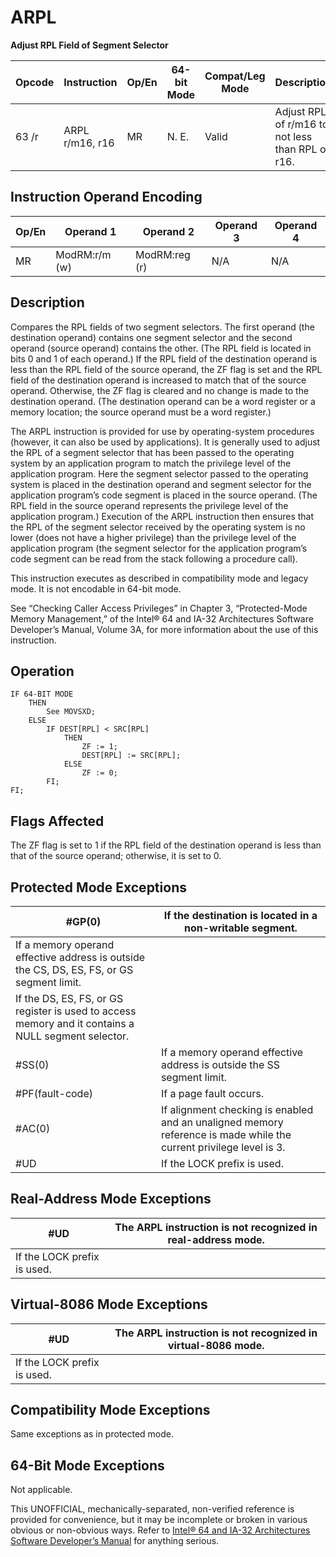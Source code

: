 # ARPL

**Adjust RPL Field of Segment Selector**

| Opcode | Instruction     | Op/En | 64-bit Mode | Compat/Leg Mode | Description                                      |
| ------ | --------------- | ----- | ----------- | --------------- | ------------------------------------------------ |
| 63 /r  | ARPL r/m16, r16 | MR    | N. E.       | Valid           | Adjust RPL of r/m16 to not less than RPL of r16. |

## Instruction Operand Encoding

| Op/En | Operand 1     | Operand 2     | Operand 3 | Operand 4 |
| ----- | ------------- | ------------- | --------- | --------- |
| MR    | ModRM:r/m (w) | ModRM:reg (r) | N/A       | N/A       |

## Description

Compares the RPL fields of two segment selectors. The first operand (the destination operand) contains one segment selector and the second operand (source operand) contains the other. (The RPL field is located in bits 0 and 1 of each operand.) If the RPL field of the destination operand is less than the RPL field of the source operand, the ZF flag is set and the RPL field of the destination operand is increased to match that of the source operand. Otherwise, the ZF flag is cleared and no change is made to the destination operand. (The destination operand can be a word register or a memory location; the source operand must be a word register.)

The ARPL instruction is provided for use by operating-system procedures (however, it can also be used by applications). It is generally used to adjust the RPL of a segment selector that has been passed to the operating system by an application program to match the privilege level of the application program. Here the segment selector passed to the operating system is placed in the destination operand and segment selector for the application program’s code segment is placed in the source operand. (The RPL field in the source operand represents the privilege level of the application program.) Execution of the ARPL instruction then ensures that the RPL of the segment selector received by the operating system is no lower (does not have a higher privilege) than the privilege level of the application program (the segment selector for the application program’s code segment can be read from the stack following a procedure call).

This instruction executes as described in compatibility mode and legacy mode. It is not encodable in 64-bit mode.

See “Checking Caller Access Privileges” in Chapter 3, “Protected-Mode Memory Management,” of the Intel® 64 and IA-32 Architectures Software Developer’s Manual, Volume 3A, for more information about the use of this instruction.

## Operation

```
IF 64-BIT MODE
    THEN
        See MOVSXD;
    ELSE
        IF DEST[RPL] < SRC[RPL]
            THEN
                ZF := 1;
                DEST[RPL] := SRC[RPL];
            ELSE
                ZF := 0;
        FI;
FI;

```

## Flags Affected

The ZF flag is set to 1 if the RPL field of the destination operand is less than that of the source operand; otherwise, it is set to 0.

## Protected Mode Exceptions

| \#​​​​GP(0)                                                                                         | If the destination is located in a non-writable segment.                                                           |
| --------------------------------------------------------------------------------------------------- | ------------------------------------------------------------------------------------------------------------------ |
| If a memory operand effective address is outside the CS, DS, ES, FS, or GS segment limit.           |
| If the DS, ES, FS, or GS register is used to access memory and it contains a NULL segment selector. |
| \#​​​​​SS(0)                                                                                        | If a memory operand effective address is outside the SS segment limit.                                             |
| \#​PF(fault-code)                                                                                   | If a page fault occurs.                                                                                            |
| \#​AC(0)                                                                                            | If alignment checking is enabled and an unaligned memory reference is made while the current privilege level is 3. |
| #​​​UD                                                                                              | If the LOCK prefix is used.                                                                                        |

## Real-Address Mode Exceptions

| #​​​UD                      | The ARPL instruction is not recognized in real-address mode. |
| --------------------------- | ------------------------------------------------------------ |
| If the LOCK prefix is used. |

## Virtual-8086 Mode Exceptions

| #​​​UD                      | The ARPL instruction is not recognized in virtual-8086 mode. |
| --------------------------- | ------------------------------------------------------------ |
| If the LOCK prefix is used. |

## Compatibility Mode Exceptions

Same exceptions as in protected mode.

## 64-Bit Mode Exceptions

Not applicable.

This UNOFFICIAL, mechanically-separated, non-verified reference is provided for convenience, but it may be
incomplete or broken in various obvious or non-obvious
ways. Refer to [Intel® 64 and IA-32 Architectures Software Developer’s Manual](https://software.intel.com/en-us/download/intel-64-and-ia-32-architectures-sdm-combined-volumes-1-2a-2b-2c-2d-3a-3b-3c-3d-and-4) for anything serious.
